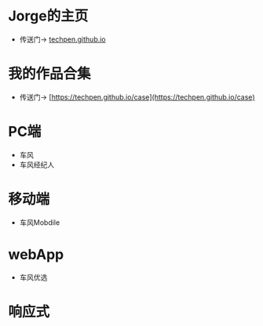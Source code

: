 # Jorge的主页 
+ 传送门→ [techpen.github.io](https://techpen.github.io)

# 我的作品合集 
+ 传送门→ [https://techpen.github.io/case](https://techpen.github.io/case)

# PC端
+ 车风
+ 车风经纪人

# 移动端
+ 车风Mobdile

# webApp
* 车风优选

# 响应式

